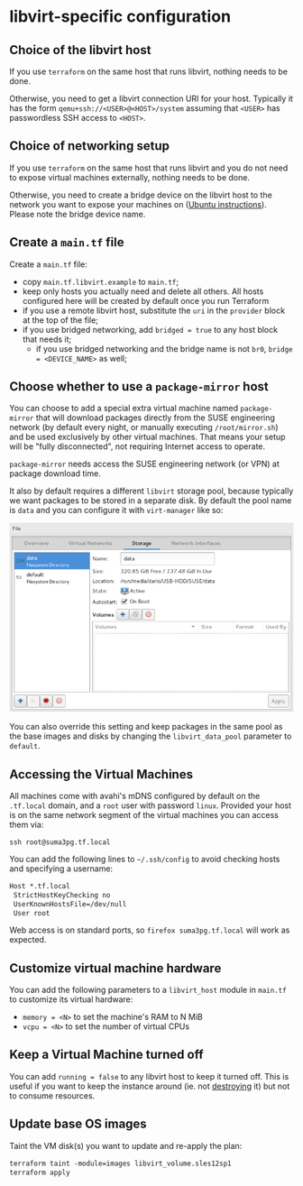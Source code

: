 # libvirt-specific configuration

## Choice of the libvirt host

If you use `terraform` on the same host that runs libvirt, nothing needs to be done.

Otherwise, you need to get a libvirt connection URI for your host. Typically it has the form `qemu+ssh://<USER>@<HOST>/system` assuming that `<USER>` has passwordless SSH access to `<HOST>`.

## Choice of networking setup

If you use `terraform` on the same host that runs libvirt and you do not need to expose virtual machines externally, nothing needs to be done.

Otherwise, you need to create a bridge device on the libvirt host to the network you want to expose your machines on ([Ubuntu instructions](https://help.ubuntu.com/community/NetworkConnectionBridge)). Please note the bridge device name.

## Create a `main.tf` file

Create a `main.tf` file:
 - copy `main.tf.libvirt.example` to `main.tf`;
 - keep only hosts you actually need and delete all others. All hosts configured here will be created by default once you run Terraform
 - if you use a remote libvirt host, substitute the `uri` in the `provider` block at the top of the file;
 - if you use bridged networking, add `bridged = true` to any host block that needs it;
   - if you use bridged networking and the bridge name is not `br0`,  `bridge = <DEVICE_NAME>` as well;

## Choose whether to use a `package-mirror` host

You can choose to add a special extra virtual machine named `package-mirror` that will download packages directly from the SUSE engineering network (by default every night, or manually executing `/root/mirror.sh`) and be used exclusively by other virtual machines. That means your setup will be "fully disconnected", not requiring Internet access to operate.

`package-mirror` needs access the SUSE engineering network (or VPN) at package download time.

It also by default requires a different `libvirt` storage pool, because typically we want packages to be stored in a separate disk. By default the pool name is `data` and you can configure it with `virt-manager` like so:

![data pool configuration in virt-manager](help/data-pool-configuration.png)

You can also override this setting and keep packages in the same pool as the base images and disks by changing the `libvirt_data_pool` parameter to `default`.

## Accessing the Virtual Machines

All machines come with avahi's mDNS configured by default on the `.tf.local` domain, and a `root` user with password `linux`. Provided your host is on the same network segment of the virtual machines you can access them via:

```
ssh root@suma3pg.tf.local
```

You can add the following lines to `~/.ssh/config` to avoid checking hosts and specifying a username:

```
Host *.tf.local
 StrictHostKeyChecking no
 UserKnownHostsFile=/dev/null
 User root
```

Web access is on standard ports, so `firefox suma3pg.tf.local` will work as expected.

## Customize virtual machine hardware

You can add the following parameters to a `libvirt_host` module in `main.tf` to customize its virtual hardware:
 - `memory = <N>` to set the machine's RAM to N MiB
 - `vcpu = <N>` to set the number of virtual CPUs

## Keep a Virtual Machine turned off

You can add `running = false` to any libvirt host to keep it turned off. This is useful if you want to keep the instance around (ie. not [destroying](https://www.terraform.io/intro/getting-started/destroy.html) it) but not to consume resources.

## Update base OS images

Taint the VM disk(s) you want to update and re-apply the plan:
```
terraform taint -module=images libvirt_volume.sles12sp1
terraform apply
```
